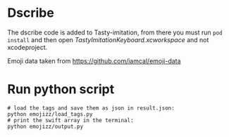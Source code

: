 # Dscribe

The dscribe code is added to Tasty-imitation, from there you must run `pod install` and then open *TastyImitationKeyboard.xcworkspace* and not xcodeproject.

Emoji data taken from https://github.com/iamcal/emoji-data

# Run python script
```shell
# load the tags and save them as json in result.json:
python emojizz/load_tags.py
# print the swift array in the terminal:
python emojizz/output.py
```
